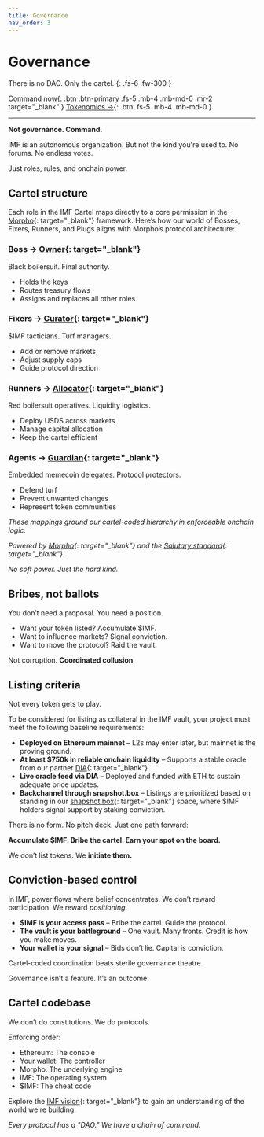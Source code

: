 ```yaml
---
title: Governance
nav_order: 3
---
```


# Governance

There is no DAO. Only the cartel.
{: .fs-6 .fw-300 }

[Command now](https://snapshot.box/#/s:creditcartel.eth/proposals?state=active){: .btn .btn-primary .fs-5 .mb-4 .mb-md-0 .mr-2 target="_blank" }
[Tokenomics →](/docs/tokenomics.html){: .btn .fs-5 .mb-4 .mb-md-0 }

---

**Not governance. Command.**

IMF is an autonomous organization. But not the kind you're used to. No forums. No endless votes. 

Just roles, rules, and onchain power.

## Cartel structure

Each role in the IMF Cartel maps directly to a core permission in the [Morpho](https://docs.morpho.org){: target="_blank"} framework. Here’s how our world of Bosses, Fixers, Runners, and Plugs aligns with Morpho’s protocol architecture:

### **Boss** → [Owner](https://docs.morpho.org/curation/concepts/roles/#owner){: target="_blank"}

Black boilersuit. Final authority.

- Holds the keys  
- Routes treasury flows  
- Assigns and replaces all other roles

### **Fixers** → [Curator](https://docs.morpho.org/curation/concepts/roles/#curator){: target="_blank"}

$IMF tacticians. Turf managers.

- Add or remove markets  
- Adjust supply caps  
- Guide protocol direction

### **Runners** → [Allocator](https://docs.morpho.org/curation/concepts/roles/#allocator){: target="_blank"}

Red boilersuit operatives. Liquidity logistics.

- Deploy USDS across markets  
- Manage capital allocation  
- Keep the cartel efficient

### **Agents** → [Guardian](https://docs.morpho.org/curation/concepts/roles/#guardian){: target="_blank"}

Embedded memecoin delegates. Protocol protectors.

- Defend turf  
- Prevent unwanted changes  
- Represent token communities

*These mappings ground our cartel-coded hierarchy in enforceable onchain logic.*

*Powered by [Morpho](https://docs.morpho.org/overview/){: target="_blank"} and the [Salutary standard](https://salutary.io){: target="_blank"}.*

*No soft power. Just the hard kind.*

## Bribes, not ballots

You don’t need a proposal. You need a position.

- Want your token listed? Accumulate $IMF.
- Want to influence markets? Signal conviction.
- Want to move the protocol? Raid the vault.

Not corruption. **Coordinated collusion**.

## Listing criteria

Not every token gets to play.

To be considered for listing as collateral in the IMF vault, your project must meet the following baseline requirements:

- **Deployed on Ethereum mainnet** – L2s may enter later, but mainnet is the proving ground.
- **At least $750k in reliable onchain liquidity** – Supports a stable oracle from our partner [DIA](https://diadata.org){: target="_blank"}.
- **Live oracle feed via DIA** – Deployed and funded with ETH to sustain adequate price updates.
- **Backchannel through snapshot.box** – Listings are prioritized based on standing in our [snapshot.box](https://snapshot.box/#/s:creditcartel.eth){: target="_blank"} space, where $IMF holders signal support by staking conviction.

There is no form. No pitch deck. Just one path forward:

**Accumulate $IMF. Bribe the cartel. Earn your spot on the board.**

We don’t list tokens. We **initiate them.**

## Conviction-based control

In IMF, power flows where belief concentrates. We don’t reward participation. We reward *positioning*.

- **$IMF is your access pass** – Bribe the cartel. Guide the protocol.
- **The vault is your battleground** – One vault. Many fronts. Credit is how you make moves.
- **Your wallet is your signal** – Bids don’t lie. Capital is conviction.

Cartel-coded coordination beats sterile governance theatre.

Governance isn’t a feature. It’s an outcome.  

## Cartel codebase

We don’t do constitutions. We do protocols.  

Enforcing order:

- Ethereum: The console  
- Your wallet: The controller  
- Morpho: The underlying engine  
- IMF: The operating system  
- $IMF: The cheat code

Explore the [IMF vision](https://x.com/intlmemefund/status/1925082867962675327){: target="_blank"} to gain an understanding of the world we're building.

*Every protocol has a "DAO." We have a chain of command.*